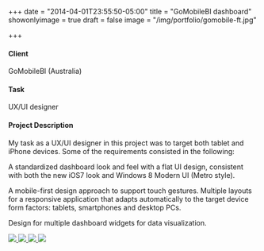 +++
date = "2014-04-01T23:55:50-05:00"
title = "GoMobileBI dashboard"
showonlyimage = true
draft = false
image = "/img/portfolio/gomobile-ft.jpg"

+++


#### Client
GoMobileBI (Australia)

#### Task
UX/UI designer

#### Project Description
My task as a UX/UI designer in this project was to target both tablet and iPhone devices.  Some of the requirements consisted in the following:

A standardized dashboard look and feel with a flat UI design, consistent with both the new iOS7 look and Windows 8 Modern UI (Metro style). 

A mobile-first design approach to support touch gestures. Multiple layouts for a responsive application that adapts automatically to the target device form factors: tablets, smartphones and desktop PCs.

Design for multiple dashboard widgets for data visualization.

<a data-fancybox="dashboard" href="/img/portfolio/gomobile-multiple.jpg">
	<img src="/img/portfolio/gomobile-multiple.jpg">
</a>

<a data-fancybox="dashboard" href="/img/portfolio/gomobile-ipad.jpg">
	<img src="/img/portfolio/gomobile-ipad.jpg">
</a>

<a data-fancybox="dashboard" href="/img/portfolio/gomobile-ipad2.jpg">
	<img src="/img/portfolio/gomobile-ipad2.jpg">
</a>

<a data-fancybox="dashboard" href="/img/portfolio/gomobile-ft2.jpg">
	<img src="/img/portfolio/gomobile-ft2.jpg">
</a>
